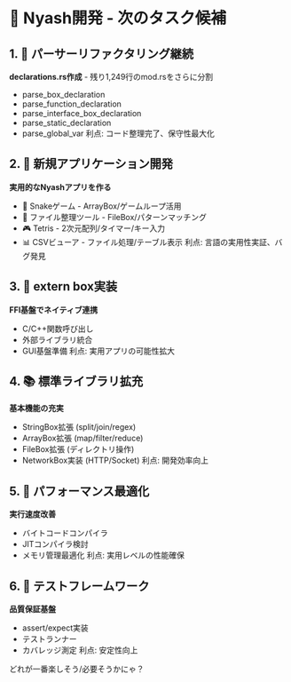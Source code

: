 # 🎯 Nyash開発 - 次のタスク候補

## 1. 🔧 パーサーリファクタリング継続
**declarations.rs作成** - 残り1,249行のmod.rsをさらに分割
- parse_box_declaration
- parse_function_declaration  
- parse_interface_box_declaration
- parse_static_declaration
- parse_global_var
利点: コード整理完了、保守性最大化

## 2. 🎨 新規アプリケーション開発
**実用的なNyashアプリを作る**
- 🐍 Snakeゲーム - ArrayBox/ゲームループ活用
- 📁 ファイル整理ツール - FileBox/パターンマッチング
- 🎮 Tetris - 2次元配列/タイマー/キー入力
- 📊 CSVビューア - ファイル処理/テーブル表示
利点: 言語の実用性実証、バグ発見

## 3. 🌉 extern box実装
**FFI基盤でネイティブ連携**
- C/C++関数呼び出し
- 外部ライブラリ統合
- GUI基盤準備
利点: 実用アプリの可能性拡大

## 4. 📚 標準ライブラリ拡充
**基本機能の充実**
- StringBox拡張 (split/join/regex)
- ArrayBox拡張 (map/filter/reduce)
- FileBox拡張 (ディレクトリ操作)
- NetworkBox実装 (HTTP/Socket)
利点: 開発効率向上

## 5. 🚀 パフォーマンス最適化
**実行速度改善**
- バイトコードコンパイラ
- JITコンパイラ検討
- メモリ管理最適化
利点: 実用レベルの性能確保

## 6. 🧪 テストフレームワーク
**品質保証基盤**
- assert/expect実装
- テストランナー
- カバレッジ測定
利点: 安定性向上

どれが一番楽しそう/必要そうかにゃ？